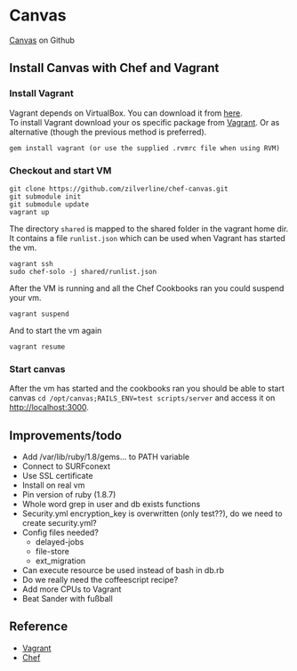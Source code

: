 # Canvas

[Canvas](https://github.com/instructure/canvas-lms) on Github

## Install Canvas with Chef and Vagrant

### Install Vagrant
Vagrant depends on VirtualBox. You can download it from [here](http://www.virtualbox.org/wiki/Downloads).  
To install Vagrant download your os specific package from [Vagrant](http://downloads.vagrantup.com/).
Or as alternative (though the previous method is preferred).

    gem install vagrant (or use the supplied .rvmrc file when using RVM)

### Checkout and start VM

    git clone https://github.com/zilverline/chef-canvas.git
    git submodule init
    git submodule update
    vagrant up

The directory `shared` is mapped to the shared folder in the vagrant home dir.
It contains a file `runlist.json` which can be used when Vagrant has started the vm.

    vagrant ssh
    sudo chef-solo -j shared/runlist.json

After the VM is running and all the Chef Cookbooks ran you could suspend your vm.

    vagrant suspend

And to start the vm again

    vagrant resume

### Start canvas
After the vm has started and the cookbooks ran you should be able to start canvas `cd /opt/canvas;RAILS_ENV=test scripts/server` and access it on [http://localhost:3000](http://localhost:3000).

## Improvements/todo

* Add /var/lib/ruby/1.8/gems... to PATH variable
* Connect to SURFconext
* Use SSL certificate
* Install on real vm
* Pin version of ruby (1.8.7)
* Whole word grep in user and db exists functions
* Security.yml encryption_key is overwritten (only test??), do we need to create security.yml?
* Config files needed?
    * delayed-jobs
    * file-store
    * ext_migration
* Can execute resource be used instead of bash in db.rb
* Do we really need the coffeescript recipe?
* Add more CPUs to Vagrant
* Beat Sander with fußball

## Reference

* [Vagrant](http://vagrantup.com)
* [Chef](http://www.opscode.com/chef)
